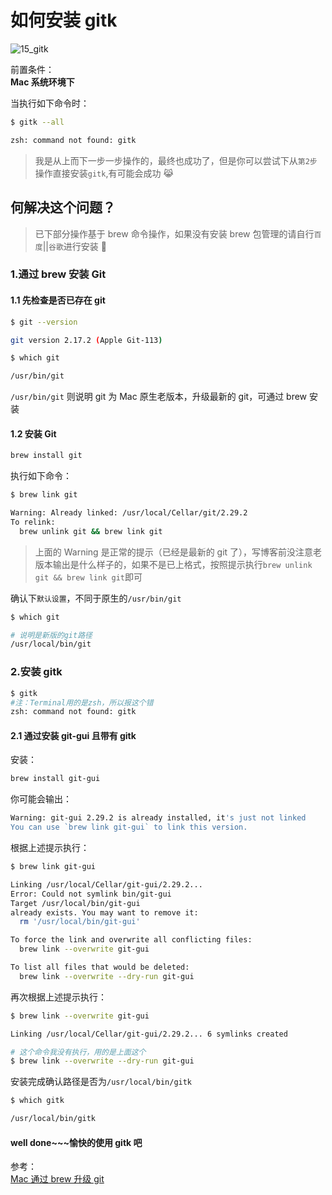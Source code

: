 <!--
 * @Description: Git文件夹
 * @Author: xiehuaqiang
 * @FilePath: \kaka-blog\src\docs\kaka\git\如何安装gitk.md
 * @Date: 2021-03-03 17:41:49
 * @LastEditTime: 2021-08-01 00:33:31
-->

# 如何安装 gitk

<!-- ![gitk](https://raw.githubusercontent.com/Popxie/kaka-img-repo/master/img/daily-notes/15_gitk.png) -->

![15_gitk](https://user-images.githubusercontent.com/24952644/127746366-034253e5-a8b7-41e0-af3d-829b6aab920f.png)


前置条件：  
**Mac 系统环境下**

当执行如下命令时：

```bash
$ gitk --all

zsh: command not found: gitk

```

> 我是从上而下一步一步操作的，最终也成功了，但是你可以尝试下从`第2步`操作直接安装`gitk`,有可能会成功 😹

## 何解决这个问题？

> 已下部分操作基于 brew 命令操作，如果没有安装 brew 包管理的请自行`百度`||`谷歌`进行安装 🤪

### 1.通过 brew 安装 Git

#### 1.1 先检查是否已存在 git

```bash
$ git --version

git version 2.17.2 (Apple Git-113)

$ which git

/usr/bin/git
```

`/usr/bin/git` 则说明 git 为 Mac 原生老版本，升级最新的 git，可通过 brew 安装

#### 1.2 安装 Git

```bash
brew install git
```

执行如下命令：

```bash
$ brew link git

Warning: Already linked: /usr/local/Cellar/git/2.29.2
To relink:
  brew unlink git && brew link git
```

> 上面的 Warning 是正常的提示（已经是最新的 git 了），写博客前没注意老版本输出是什么样子的，如果不是已上格式，按照提示执行`brew unlink git && brew link git`即可

确认下`默认设置`，不同于原生的`/usr/bin/git`

```bash
$ which git

# 说明是新版的git路径
/usr/local/bin/git
```

### 2.安装 gitk

```bash
$ gitk
#注：Terminal用的是zsh，所以报这个错
zsh: command not found: gitk
```

#### 2.1 通过安装 git-gui 且带有 gitk

安装：

```bash
brew install git-gui
```

你可能会输出：

```bash
Warning: git-gui 2.29.2 is already installed, it's just not linked
You can use `brew link git-gui` to link this version.
```

根据上述提示执行：

```bash
$ brew link git-gui

Linking /usr/local/Cellar/git-gui/2.29.2...
Error: Could not symlink bin/git-gui
Target /usr/local/bin/git-gui
already exists. You may want to remove it:
  rm '/usr/local/bin/git-gui'

To force the link and overwrite all conflicting files:
  brew link --overwrite git-gui

To list all files that would be deleted:
  brew link --overwrite --dry-run git-gui
```

再次根据上述提示执行：

```bash
$ brew link --overwrite git-gui

Linking /usr/local/Cellar/git-gui/2.29.2... 6 symlinks created

# 这个命令我没有执行，用的是上面这个
$ brew link --overwrite --dry-run git-gui
```

安装完成确认路径是否为`/usr/local/bin/gitk`

```bash
$ which gitk

/usr/local/bin/gitk
```

#### well done~~~愉快的使用 gitk 吧

参考：  
[Mac 通过 brew 升级 git](https://www.mscto.com/blockchain/238833.html)
